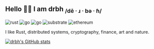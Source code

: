## Hello 🙇‍♂️ I am drbh <sub>/dē · ɹ · bə · ɦ/</sub>

![rust](https://img.shields.io/badge/-Rust-555555?style=flat&logo=Rust&logoColor=000000)
![go](https://img.shields.io/badge/-Go-555555?style=flat&logo=Go&logoColor=000000)
![go](https://img.shields.io/badge/-Python-555555?style=flat&logo=Python&logoColor=000000)
![substrate](https://img.shields.io/badge/-Substrate-555555?style=flat&logo=Parity-Substrate&logoColor=000000)
![ethereum](https://img.shields.io/badge/-Ethereum-555555?style=flat&logo=Ethereum&logoColor=000000)

I like Rust, distributed systems, cryptography, finance, art and nature.

[![drbh's GitHub stats](https://github-readme-stats.vercel.app/api?username=drbh&show_icons=true&theme=vision-friendly-dark)](https://github.com/anuraghazra/github-readme-stats)
